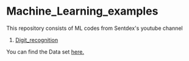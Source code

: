 # Machine_Learning_examples
This repository consists of ML codes from Sentdex's youtube channel

1) [Digit_recognition](https://github.com/Zorro30/Machine_Learning_examples/blob/master/digit_recognition.py)

You can find the Data set [here.](https://www.kaggle.com/c/digit-recognizer/data)